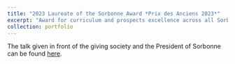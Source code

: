 ```yaml
---
title: "2023 Laureate of the Sorbonne Award *Prix des Anciens 2023*"
excerpt: "Award for curriculum and prospects excellence across all Sorbonne faculties <br/><img src='/images/mine/prix_anciens_2023.png'>"
collection: portfolio
---
```


The talk given in front of the giving society and the President of Sorbonne can be found [here](http://azallb.github.io/talks/prix-des-anciens-award).